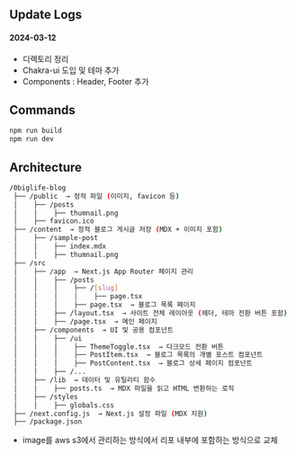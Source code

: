 ## Update Logs

#### 2024-03-12

- 디렉토리 정리
- Chakra-ui 도입 및 테마 추가
- Components : Header, Footer 추가

## Commands

```bash
npm run build
npm run dev
```

## Architecture

```bash
/0biglife-blog
 ├── /public  → 정적 파일 (이미지, favicon 등)
 │    ├── /posts
 │    │    ├── thumnail.png
 │    ├── favicon.ico
 ├── /content  → 정적 블로그 게시글 저장 (MDX + 이미지 포함)
 │    ├── /sample-post
 │    │    ├── index.mdx
 │    │    ├── thumnail.png
 ├── /src
 │    ├── /app  → Next.js App Router 페이지 관리
 │    │    ├── /posts
 │    │    │    ├── /[slug]
 │    │    │    │    ├── page.tsx
 │    │    │    ├── page.tsx  → 블로그 목록 페이지
 │    │    ├── /layout.tsx  → 사이트 전체 레이아웃 (헤더, 테마 전환 버튼 포함)
 │    │    ├── /page.tsx  → 메인 페이지
 │    ├── /components  → UI 및 공용 컴포넌트
 │    │    ├── /ui
 │    │    │    ├── ThemeToggle.tsx  → 다크모드 전환 버튼
 │    │    │    ├── PostItem.tsx  → 블로그 목록의 개별 포스트 컴포넌트
 │    │    │    ├── PostContent.tsx  → 블로그 상세 페이지 컴포넌트
 │    │    ├── /...
 │    ├── /lib  → 데이터 및 유틸리티 함수
 │    │    ├── posts.ts  → MDX 파일을 읽고 HTML 변환하는 로직
 │    ├── /styles
 │    │    ├── globals.css
 ├── /next.config.js  → Next.js 설정 파일 (MDX 지원)
 ├── /package.json
```

- image를 aws s3에서 관리하는 방식에서 리포 내부에 포함하는 방식으로 교체
